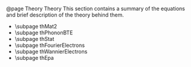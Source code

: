 @page Theory Theory
This section contains a summary of the equations and brief description of the theory behind them.

<ul>
<li> \subpage thMat2
<li> \subpage thPhononBTE
<li> \subpage thStat
<li> \subpage thFourierElectrons
<li> \subpage thWannierElectrons
<li> \subpage thEpa
</ul>